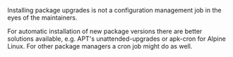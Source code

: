 Installing package upgrades is not a configuration management job in the eyes
of the maintainers.

For automatic installation of new package versions there are better solutions
available, e.g. APT's unattended-upgrades or apk-cron for Alpine Linux.
For other package managers a cron job might do as well.
